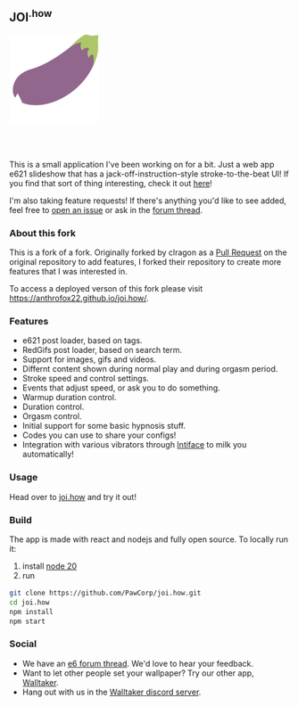 ## JOI<sup>.how</sup>

<a href="https://joi.how" title="joi.how">
    <img src="src/assets/logo.svg" alt="eggplant" width="160" />
</a>

</br></br>

This is a small application I've been working on for a bit. Just a web app e621 slideshow that has a jack-off-instruction-style stroke-to-the-beat UI! If you find that sort of thing interesting, check it out [here](https://joi.how)!

I'm also taking feature requests! If there's anything you'd like to see added, feel free to [open an issue](/issues) or ask in the [forum thread](https://e621.net/forum_topics/23796).

### About this fork

This is a fork of a fork. Originally forked by clragon as a [Pull Request](https://github.com/PawCorp/joi.how/pull/6) on the original repository to add features, I forked their repository to create more features that I was interested in.

To access a deployed verson of this fork please visit <https://anthrofox22.github.io/joi.how/>.

### Features

- e621 post loader, based on tags.
- RedGifs post loader, based on search term.
- Support for images, gifs and videos.
- Differnt content shown during normal play and during orgasm period.
- Stroke speed and control settings.
- Events that adjust speed, or ask you to do something.
- Warmup duration control.
- Duration control.
- Orgasm control.
- Initial support for some basic hypnosis stuff.
- Codes you can use to share your configs!
- Integration with various vibrators through [Intiface](https://intiface.com/) to milk you automatically!

### Usage

Head over to [joi.how](https://joi.how) and try it out!

### Build

The app is made with react and nodejs and fully open source.
To locally run it:

1. install [node 20](https://nodejs.org/)
2. run

```sh
git clone https://github.com/PawCorp/joi.how.git
cd joi.how
npm install
npm start
```

### Social

- We have an [e6 forum thread](https://e621.net/forum_topics/23796). We'd love to hear your feedback.
- Want to let other people set your wallpaper? Try our other app, [Walltaker](https://walltaker.joi.how/).
- Hang out with us in the [Walltaker discord server](https://discord.com/invite/waaHCqUXj6).
